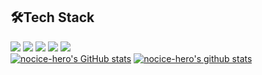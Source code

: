 🛠Tech Stack
---
<img src="https://img.shields.io/badge/Python-3766AB?style=flat-square&logo=Python&logoColor=white"/></a>
<img src="https://img.shields.io/badge/HTML-E34F26?style=flat-square&logo=HTML5&logoColor=white"/></a>
<img src="https://img.shields.io/badge/CSS-1572B6?style=flat-square&logo=CSS3&logoColor=white"/></a>
<img src="https://img.shields.io/badge/JavaScript-F7DF1E?style=flat-square&logo=JavaScript&logoColor=white"/></a>
<img src="https://img.shields.io/badge/React-61DAFB?style=flat-square&logo=React&logoColor=white"/></a>
<br>
[![nocice-hero's GitHub stats](https://github-readme-stats.vercel.app/api?username=novice-hero)](https://github.com/anuraghazra/github-readme-stats)
[![nocice-hero's github stats](https://github-readme-stats.vercel.app/api/top-langs/?username=novice-hero&show_icons=true&hide_border=true&title_color=004386&icon_color=004386&layout=compact)](https://github.com/novice-hero)
